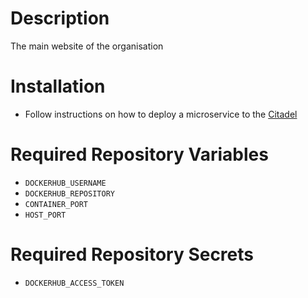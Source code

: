 # Description
The main website of the organisation

# Installation
- Follow instructions on how to deploy a microservice to the [Citadel](https://github.com/kontinuum-investments/Citadel/tree/production/misson_control)

# Required Repository Variables
- `DOCKERHUB_USERNAME`
- `DOCKERHUB_REPOSITORY`
- `CONTAINER_PORT`
- `HOST_PORT`

# Required Repository Secrets
- `DOCKERHUB_ACCESS_TOKEN`
